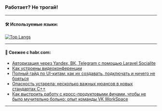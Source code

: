 ### Работает? Не трогай!

---
<!--
#### 🛠️ Technical stack:

![Java](https://img.shields.io/badge/Java-informational?logo=Oracle&style=flat&logoColor=white&color=FF4500)
![Kotlin](https://img.shields.io/badge/Kotlin-informational?logo=Kotlin&style=flat&logoColor=white&color=774D97)
![TS](https://img.shields.io/badge/TypeScript-informational?logo=typeScript&style=flat&logoColor=black&color=017acc)
![Python](https://img.shields.io/badge/Python-informational?logo=Python&style=flat&logoColor=black&color=ffdd54) <br>
![Spring](https://img.shields.io/badge/Spring-informational?logo=Spring&style=flat&logoColor=white&color=6DB33F) 
![SpringBoot](https://img.shields.io/badge/SpringBoot-informational?logo=SpringBoot&style=flat&logoColor=white&color=6DB33F)
![Nest](https://img.shields.io/badge/NestJS-informational?logo=NestJS&style=flat&logoColor=white&color=E0234E) 
![NodeJS](https://img.shields.io/badge/NodeJS-informational?logo=node.js&style=flat&logoColor=white&color=70A760)<br>
![PostgreSQL](https://img.shields.io/badge/PostgreSQL-informational?logo=PostgreSQL&style=flat&logoColor=white&color=DAA520)
![MongoDB](https://img.shields.io/badge/MongoDB-informational?logo=MongoDB&style=flat&logoColor=white&color=870000)
![Apache](https://img.shields.io/badge/Apache-informational?logo=apache&style=flat&logoColor=white&color=f74e28)

___ 
-->

#### 🛠️ Используемые языки:

[![Top Langs](https://github-readme-stats-u2qms2cxw-advtsettinggmailcoms-projects.vercel.app/api/top-langs/?username=zloylis&langs_count=10&hide_title=true&title_color=e6edf3&size_weight=0.5&count_weight=0.5&layout=compact&hide_progress=true&hide_border=true&theme=dracula)](https://github.com/zloylis)

<!---


####  :octocat:&nbsp;&nbsp; Статистика:

![GitHub stats](https://github-readme-stats-u2qms2cxw-advtsettinggmailcoms-projects.vercel.app/api?username=zloylis&show_icons=true&hide_border=true&theme=dracula&title_color=e6edf3&include_all_commits=true&count_private=true&hide_rank=false&hide_title=true&rank_icon=github)
-->
---

#### 💬 Свежее с habr.com:

<!-- BLOG-POST-LIST:START -->
- [Авторизация через Yandex, ВК, Telegram с помощью Laravel Socialite](https://habr.com/ru/articles/825134/?utm_source=habrahabr&utm_medium=rss&utm_campaign=825134)
- [Как устроены видеоконференции](https://habr.com/ru/companies/tbank/articles/825132/?utm_source=habrahabr&utm_medium=rss&utm_campaign=825132)
- [Полный гайд по UI-китам: как их создавать, подключать и ничего не бояться](https://habr.com/ru/companies/agima/articles/825080/?utm_source=habrahabr&utm_medium=rss&utm_campaign=825080)
- [Опасность устарела: несколько важных нюансов в новых стандартах C++](https://habr.com/ru/companies/kaspersky/articles/822373/?utm_source=habrahabr&utm_medium=rss&utm_campaign=822373)
- [Как выстроить работу с кросс-продуктовыми фичами, чтобы не было мучительно больно: опыт команды VK WorkSpace](https://habr.com/ru/companies/vk/articles/822907/?utm_source=habrahabr&utm_medium=rss&utm_campaign=822907)
<!-- BLOG-POST-LIST:END -->

---
